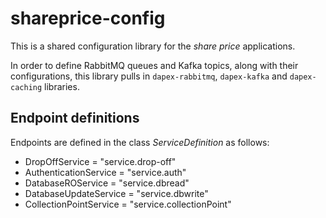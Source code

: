 # shareprice-config

This is a shared configuration library for the *share price* applications.

In order to define RabbitMQ queues and Kafka topics, along with their configurations, this library pulls in
`dapex-rabbitmq`, `dapex-kafka` and `dapex-caching` libraries.

## Endpoint definitions
Endpoints are defined in the class *ServiceDefinition* as follows:

* DropOffService = "service.drop-off"
* AuthenticationService = "service.auth"
* DatabaseROService = "service.dbread"
* DatabaseUpdateService = "service.dbwrite"
* CollectionPointService = "service.collectionPoint"
